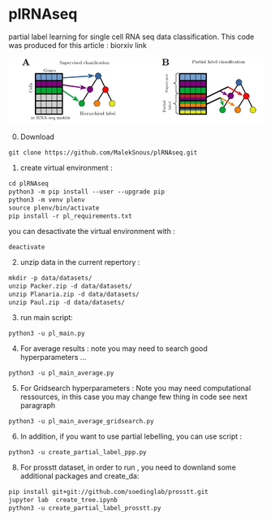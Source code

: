# plRNAseq
partial label learning for single cell RNA seq data classification. This code was produced for this article : biorxiv link  

![figure1.jpg](figure1.jpg)


0) Download  
```
git clone https://github.com/MalekSnous/plRNAseq.git
```   
1) create virtual environment :
```
cd plRNAseq
python3 -m pip install --user --upgrade pip
python3 -m venv plenv
source plenv/bin/activate
pip install -r pl_requirements.txt
```
you can desactivate the virtual environment with :  
```  
deactivate
```


2) unzip data in the current repertory :  

```
mkdir -p data/datasets/  
unzip Packer.zip -d data/datasets/  
unzip Planaria.zip -d data/datasets/  
unzip Paul.zip -d data/datasets/  
```

3) run main script:  
```
python3 -u pl_main.py  
```

4) For average results :  note you may need to search good hyperparameters ...
```
python3 -u pl_main_average.py
```
5) For Gridsearch hyperparameters : Note you may need computational ressources, in this case you may change few thing in code see next paragraph  
```
python3 -u pl_main_average_gridsearch.py
```

6) In addition, if you want to use partial lebelling, you can use script :
```
python3 -u create_partial_label_ppp.py
```
8) For prosstt dataset, in order to run , you need to downland some additional packages and create_da:
```
pip install git+git://github.com/soedinglab/prosstt.git
jupyter lab  create_tree.ipynb
python3 -u create_partial_label_prosstt.py
```
   
